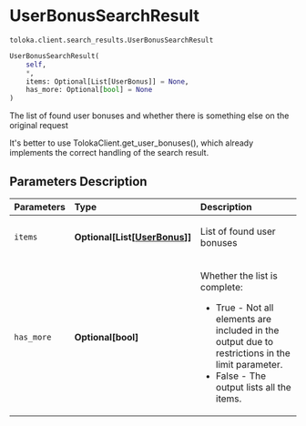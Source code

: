 # UserBonusSearchResult
`toloka.client.search_results.UserBonusSearchResult`

```python
UserBonusSearchResult(
    self,
    *,
    items: Optional[List[UserBonus]] = None,
    has_more: Optional[bool] = None
)
```

The list of found user bonuses and whether there is something else on the original request


It's better to use TolokaClient.get_user_bonuses(), which already implements the correct handling of the search result.

## Parameters Description

| Parameters | Type | Description |
| :----------| :----| :-----------|
`items`|**Optional\[List\[[UserBonus](toloka.client.user_bonus.UserBonus.md)\]\]**|<p>List of found user bonuses</p>
`has_more`|**Optional\[bool\]**|<p>Whether the list is complete:<ul><li>True - Not all elements are included in the output due to restrictions in the limit parameter.</li><li>False - The output lists all the items.</li></ul></p>
